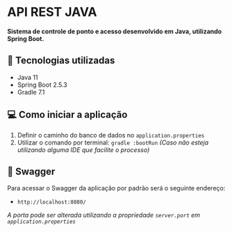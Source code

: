 # API REST JAVA
**Sistema de controle de ponto e acesso desenvolvido em Java, utilizando Spring Boot.**
## 🚀 Tecnologias utilizadas
- Java 11
- Spring Boot 2.5.3
- Gradle 7.1
## 💻 Como iniciar a aplicação
1. Definir o caminho do banco de dados no `application.properties`
2. Utilizar o comando por terminal: `gradle :bootRun` _(Caso não esteja utilizando alguma IDE que facilite o processo)_

## 📗 Swagger
Para acessar o Swagger da aplicação por padrão será o seguinte endereço:
- `http://localhost:8080/`

_A porta pode ser alterada utilizando a propriedade `server.port` em `application.properties`_
